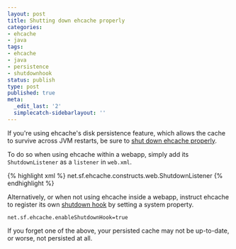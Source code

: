 ```yaml
---
layout: post
title: Shutting down ehcache properly
categories:
- ehcache
- java
tags:
- ehcache
- java
- persistence
- shutdownhook
status: publish
type: post
published: true
meta:
  _edit_last: '2'
  simplecatch-sidebarlayout: ''
---
```

If you're using ehcache's disk persistence feature, which allows the cache to survive across JVM restarts, be sure to <a href="http://ehcache.org/documentation/shutdown.html">shut down ehcache properly</a>.

To do so when using ehcache within a webapp, simply add its `ShutdownListener` as a `listener` in `web.xml`.

{% highlight xml %}
<listener>
    <listener-class>net.sf.ehcache.constructs.web.ShutdownListener</listener-class>
</listener>
{% endhighlight %}

Alternatively, or when not using ehcache inside a webapp, instruct ehcache to register its own <a href="http://java.sun.com/developer/TechTips/2000/tt0711.html">shutdown hook</a> by setting a system property.

`net.sf.ehcache.enableShutdownHook=true`

If you forget one of the above, your persisted cache may not be up-to-date, or worse, not persisted at all.

